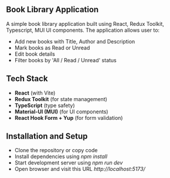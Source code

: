 ## Book Library Application
A simple book library application built using React, Redux Toolkit, Typescript, MUI UI components.
The application allows user to:
- Add new books with Title, Author and Description
- Mark books as Read or Unread
- Edit book details
- Filter books by 'All / Read / Unread' status

## Tech Stack
- **React** (with Vite)
- **Redux Toolkit** (for state management)
- **TypeScript** (type safety)
- **Material-UI (MUI)** (for UI components)
- **React Hook Form + Yup** (for form validation)

## Installation and Setup
- Clone the repository or copy code
- Install dependencies using *npm install*
- Start development server using *npm run dev*
- Open browser and visit this URL *http://localhost:5173/*